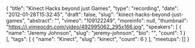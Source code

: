 {
  "title": "Kinect Hacks beyond just Games",
  "type": "recording",
  "date": "2012-01-28T15:32:45",
  "draft": false,
  "slug": "kinect-hacks-beyond-just-games",
  "abstract": "",
  "vimeo": "109122249",
  "moreinfo": null,
  "thumbnail": "https://i.vimeocdn.com/video/492995062_295x166.jpg",
  "speakers": [
    {
      "name": "Jeremy Johnson",
      "slug": "jeremy-johnson",
      "bio": "",
      "count": 1
    }
  ],
  "tags": [
    {
      "name": "Kinect",
      "slug": "kinect",
      "count": 6
    }
  ],
  "meetups": []
}